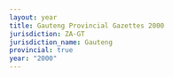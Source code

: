 ```yaml
---
layout: year
title: Gauteng Provincial Gazettes 2000
jurisdiction: ZA-GT
jurisdiction_name: Gauteng
provincial: true
year: "2000"
---
```


